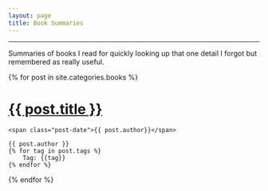 ```yaml
---
layout: page
title: Book Summaries
---
```


<hr>
<p class="message">
  Summaries of books I read for quickly looking up that one detail I forgot but remembered as really useful.
</p>

<div class="posts">
  {% for post in site.categories.books %}
  <div class="post">
    <h1 class="post-title">
      <a href="{{ post.url }}">
        {{ post.title }}
      </a>
    </h1>

    <span class="post-date">{{ post.author}}</span>

    {{ post.author }}
    {% for tag in post.tags %}
    	Tag: {{tag}}
    {% endfor %}
  </div>
  {% endfor %}
</div>